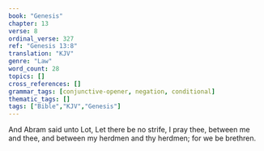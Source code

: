 ```yaml
---
book: "Genesis"
chapter: 13
verse: 8
ordinal_verse: 327
ref: "Genesis 13:8"
translation: "KJV"
genre: "Law"
word_count: 28
topics: []
cross_references: []
grammar_tags: [conjunctive-opener, negation, conditional]
thematic_tags: []
tags: ["Bible","KJV","Genesis"]
---
```

And Abram said unto Lot, Let there be no strife, I pray thee, between me and thee, and between my herdmen and thy herdmen; for we be brethren.
